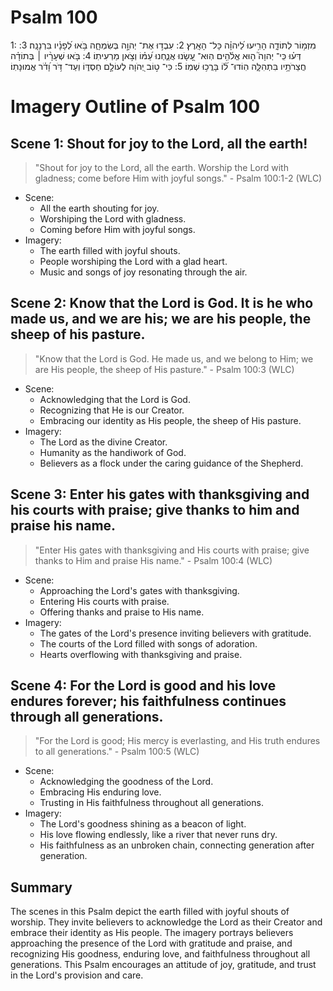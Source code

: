 # Psalm 100
1: מִזְמ֥וֹר לְתוֹדָ֑ה הָרִ֥יעוּ לַ֝יהוָ֗ה כָּל־ הָאָֽרֶץ׃
2: עִבְד֣וּ אֶת־ יְהוָ֣ה בְּשִׂמְחָ֑ה בֹּ֥אוּ לְ֝פָנָ֗יו בִּרְנָנָֽה׃
3: דְּע֗וּ כִּֽי־ יְהוָה֮ ה֤וּא אֱלֹ֫הִ֥ים הֽוּא־ עָ֭שָׂנוּ אֲנַ֑חְנוּ עַ֝מּ֗וֹ וְצֹ֣אן מַרְעִיתֽוֹ׃
4: בֹּ֤אוּ שְׁעָרָ֨יו ׀ בְּתוֹדָ֗ה חֲצֵרֹתָ֥יו בִּתְהִלָּ֑ה הֽוֹדוּ־ ל֝֗וֹ בָּרֲכ֥וּ שְׁמֽוֹ׃
5: כִּי־ ט֣וֹב יְ֭הֹוָה לְעוֹלָ֣ם חַסְדּ֑וֹ וְעַד־ דֹּ֥ר וָ֝דֹ֗ר אֱמוּנָתֽוֹ׃

# Imagery Outline of Psalm 100

## Scene 1: Shout for joy to the Lord, all the earth!

> "Shout for joy to the Lord, all the earth. Worship the Lord with gladness; come before Him with joyful songs." - Psalm 100:1-2 (WLC)

- Scene:
  - All the earth shouting for joy.
  - Worshiping the Lord with gladness.
  - Coming before Him with joyful songs.
- Imagery:
  - The earth filled with joyful shouts.
  - People worshiping the Lord with a glad heart.
  - Music and songs of joy resonating through the air.

## Scene 2: Know that the Lord is God. It is he who made us, and we are his; we are his people, the sheep of his pasture.

> "Know that the Lord is God. He made us, and we belong to Him; we are His people, the sheep of His pasture." - Psalm 100:3 (WLC)

- Scene:
  - Acknowledging that the Lord is God.
  - Recognizing that He is our Creator.
  - Embracing our identity as His people, the sheep of His pasture.
- Imagery:
  - The Lord as the divine Creator.
  - Humanity as the handiwork of God.
  - Believers as a flock under the caring guidance of the Shepherd.

## Scene 3: Enter his gates with thanksgiving and his courts with praise; give thanks to him and praise his name.

> "Enter His gates with thanksgiving and His courts with praise; give thanks to Him and praise His name." - Psalm 100:4 (WLC)

- Scene:
  - Approaching the Lord's gates with thanksgiving.
  - Entering His courts with praise.
  - Offering thanks and praise to His name.
- Imagery:
  - The gates of the Lord's presence inviting believers with gratitude.
  - The courts of the Lord filled with songs of adoration.
  - Hearts overflowing with thanksgiving and praise.

## Scene 4: For the Lord is good and his love endures forever; his faithfulness continues through all generations.

> "For the Lord is good; His mercy is everlasting, and His truth endures to all generations." - Psalm 100:5 (WLC)

- Scene:
  - Acknowledging the goodness of the Lord.
  - Embracing His enduring love.
  - Trusting in His faithfulness throughout all generations.
- Imagery:
  - The Lord's goodness shining as a beacon of light.
  - His love flowing endlessly, like a river that never runs dry.
  - His faithfulness as an unbroken chain, connecting generation after generation.

## Summary

The scenes in this Psalm depict the earth filled with joyful shouts of worship. They invite believers to acknowledge the Lord as their Creator and embrace their identity as His people. The imagery portrays believers approaching the presence of the Lord with gratitude and praise, and recognizing His goodness, enduring love, and faithfulness throughout all generations. This Psalm encourages an attitude of joy, gratitude, and trust in the Lord's provision and care.